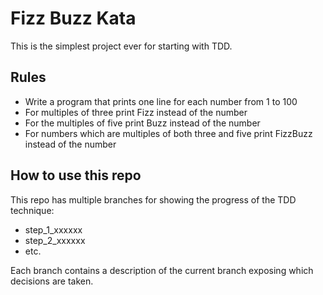 # Fizz Buzz Kata

This is the simplest project ever for starting with TDD.

## Rules
- Write a program that prints one line for each number from 1 to 100
- For multiples of three print Fizz instead of the number
- For the multiples of five print Buzz instead of the number
- For numbers which are multiples of both three and five print FizzBuzz instead of the number

## How to use this repo

This repo has multiple branches for showing the progress of the TDD technique:
- step_1_xxxxxx
- step_2_xxxxxx
- etc.

Each branch contains a description of the current branch exposing which decisions are taken.